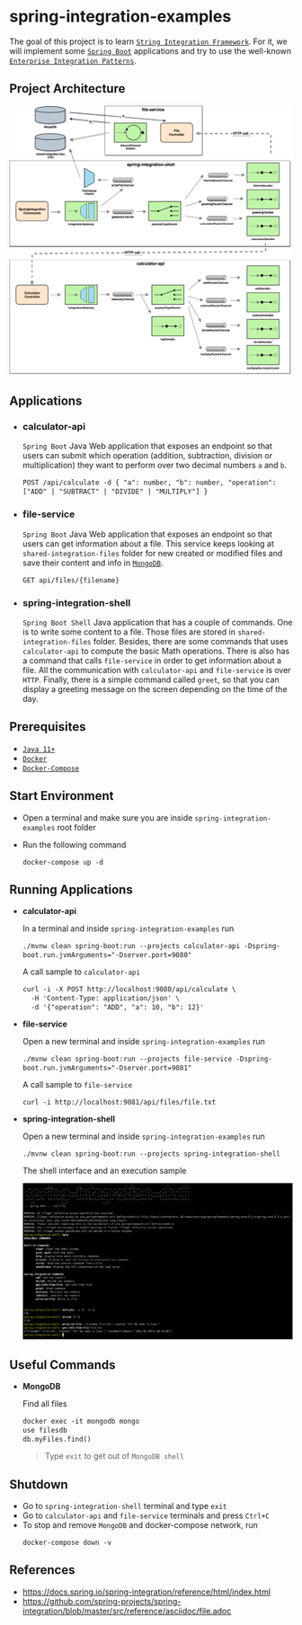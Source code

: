 # spring-integration-examples

The goal of this project is to learn [`String Integration Framework`](https://docs.spring.io/spring-integration/reference/html/index.html). For it, we will implement some [`Spring Boot`](https://docs.spring.io/spring-boot/docs/current/reference/htmlsingle/) applications and try to use the well-known [`Enterprise Integration Patterns`](https://www.enterpriseintegrationpatterns.com/patterns/messaging/toc.html). 

## Project Architecture

![project-diagram](images/project-diagram.png)

## Applications

- ### calculator-api

  `Spring Boot` Java Web application that exposes an endpoint so that users can submit which operation (addition, subtraction, division or multiplication) they want to perform over two decimal numbers `a` and `b`.
  
  ```
  POST /api/calculate -d { "a": number, "b": number, "operation": ["ADD" | "SUBTRACT" | "DIVIDE" | "MULTIPLY"] }
  ```
  
- ### file-service

  `Spring Boot` Java Web application that exposes an endpoint so that users can get information about a file. This service keeps looking at `shared-integration-files` folder for new created or modified files and save their content and info in [`MongoDB`](https://www.mongodb.com/).
  
  ```
  GET api/files/{filename}
  ```

- ### spring-integration-shell

  `Spring Boot Shell` Java application that has a couple of commands. One is to write some content to a file. Those files are stored in `shared-integration-files` folder. Besides, there are some commands that uses `calculator-api` to compute the basic Math operations. There is also has a command that calls `file-service` in order to get information about a file. All the communication with `calculator-api` and `file-service` is over `HTTP`. Finally, there is a simple command called `greet`, so that you can display a greeting message on the screen depending on the time of the day.

## Prerequisites

- [`Java 11+`](https://www.oracle.com/java/technologies/javase-jdk11-downloads.html)
- [`Docker`](https://www.docker.com/)
- [`Docker-Compose`](https://docs.docker.com/compose/install/)

## Start Environment

- Open a terminal and make sure you are inside `spring-integration-examples` root folder

- Run the following command
  ```
  docker-compose up -d
  ```

## Running Applications

- **calculator-api**

  In a terminal and inside `spring-integration-examples` run
  ```
  ./mvnw clean spring-boot:run --projects calculator-api -Dspring-boot.run.jvmArguments="-Dserver.port=9080"
  ```

  A call sample to `calculator-api`
  ```
  curl -i -X POST http://localhost:9080/api/calculate \
    -H 'Content-Type: application/json' \
    -d '{"operation": "ADD", "a": 10, "b": 12}'
  ```

- **file-service**

  Open a new terminal and inside `spring-integration-examples` run
  ```
  ./mvnw clean spring-boot:run --projects file-service -Dspring-boot.run.jvmArguments="-Dserver.port=9081"
  ```

  A call sample to `file-service`
  ```
  curl -i http://localhost:9081/api/files/file.txt
  ```

- **spring-integration-shell**

  Open a new terminal and inside `spring-integration-examples` run
  ```
  ./mvnw clean spring-boot:run --projects spring-integration-shell
  ```
    
  The shell interface and an execution sample

  ![spring-integration-shell](images/spring-integration-shell.png)
  
## Useful Commands

- **MongoDB**

  Find all files
  ```
  docker exec -it mongodb mongo
  use filesdb
  db.myFiles.find()
  ```
  > Type `exit` to get out of `MongoDB shell`

## Shutdown

- Go to `spring-integration-shell` terminal and type `exit`
- Go to `calculator-api` and `file-service` terminals and press `Ctrl+C`
- To stop and remove `MongoDB` and docker-compose network, run
  ```
  docker-compose down -v
  ```

## References

- https://docs.spring.io/spring-integration/reference/html/index.html
- https://github.com/spring-projects/spring-integration/blob/master/src/reference/asciidoc/file.adoc